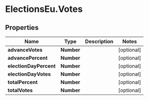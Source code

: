 # ElectionsEu.Votes

## Properties

Name | Type | Description | Notes
------------ | ------------- | ------------- | -------------
**advanceVotes** | **Number** |  | [optional] 
**advancePercent** | **Number** |  | [optional] 
**electionDayPercent** | **Number** |  | [optional] 
**electionDayVotes** | **Number** |  | [optional] 
**totalPercent** | **Number** |  | [optional] 
**totalVotes** | **Number** |  | [optional] 


